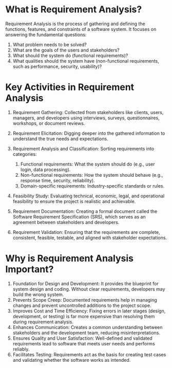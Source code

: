 # What is Requirement Analysis?
Requirement Analysis is the process of gathering and defining the functions, features, and constraints of a software system. It focuses on answering the fundamental questions:
1. What problem needs to be solved?
2. What are the goals of the users and stakeholders?
3. What should the system do (functional requirements)?
4. What qualities should the system have (non-functional requirements, such as performance, security, usability)?

# Key Activities in Requirement Analysis
1. Requirement Gathering:
Collected from stakeholders like clients, users, managers, and developers using interviews, surveys, questionnaires, workshops, or document reviews.

2. Requirement Elicitation:
Digging deeper into the gathered information to understand the true needs and expectations.

3. Requirement Analysis and Classification:
Sorting requirements into categories:

    1. Functional requirements: What the system should do (e.g., user login, data processing).
    2. Non-functional requirements: How the system should behave (e.g., response time, security, reliability).
    3. Domain-specific requirements: Industry-specific standards or rules.

4. Feasibility Study:
Evaluating technical, economic, legal, and operational feasibility to ensure the project is realistic and achievable.

5. Requirement Documentation:
Creating a formal document called the Software Requirement Specification (SRS), which serves as an agreement between stakeholders and developers.

6. Requirement Validation:
Ensuring that the requirements are complete, consistent, feasible, testable, and aligned with stakeholder expectations.

# Why is Requirement Analysis Important?
1. Foundation for Design and Development: It provides the blueprint for system design and coding. Without clear requirements, developers may build the wrong system.
2. Prevents Scope Creep: Documented requirements help in managing changes and prevent uncontrolled additions to the project scope.
3. Improves Cost and Time Efficiency: Fixing errors in later stages (design, development, or testing) is far more expensive than resolving them during requirement analysis.
4. Enhances Communication: Creates a common understanding between stakeholders and the development team, reducing misinterpretations.
5. Ensures Quality and User Satisfaction: Well-defined and validated requirements lead to software that meets user needs and performs reliably.
6. Facilitates Testing: Requirements act as the basis for creating test cases and validating whether the software works as intended.
